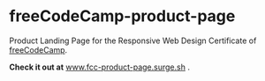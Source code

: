 # freeCodeCamp-product-page
Product Landing Page for the Responsive Web Design Certificate of [freeCodeCamp](https://www.freecodecamp.org/).

**Check it out at** www.fcc-product-page.surge.sh .
